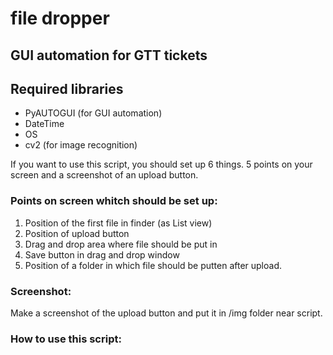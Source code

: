 # file dropper

## GUI automation for GTT tickets

## Required libraries

* PyAUTOGUI (for GUI automation)
* DateTime
* OS
* cv2 (for image recognition)

If you want to use this script, you should set up 6 things. 5 points on your screen and a screenshot of an upload button.

### Points on screen whitch should be set up:
1. Position of the first file in finder (as List view)
2. Position of upload button
3. Drag and drop area where file should be put in
4. Save button in drag and drop window
5. Position of a folder in which file should be putten after upload.

### Screenshot:
Make a screenshot of the upload button and put it in /img folder near script.

### How to use this script:


